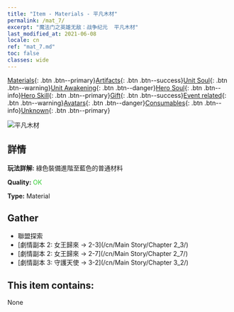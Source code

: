 ```yaml
---
title: "Item - Materials - 平凡木材"
permalink: /mat_7/
excerpt: "魔法门之英雄无敌：战争纪元  平凡木材"
last_modified_at: 2021-06-08
locale: cn
ref: "mat_7.md"
toc: false
classes: wide
---
```

 [Materials](/ItemsCN/){: .btn .btn--primary}[Artifacts](/ItemsCN/Artifacts/){: .btn .btn--success}[Unit Soul](/ItemsCN/UnitSoul/){: .btn .btn--warning}[Unit Awakening](/ItemsCN/UnitAwakening/){: .btn .btn--danger}[Hero Soul](/ItemsCN/HeroSoul/){: .btn .btn--info}[Hero Skill](/ItemsCN/HeroSkill/){: .btn .btn--primary}[Gift](/ItemsCN/Gift/){: .btn .btn--success}[Event related](/ItemsCN/Events/){: .btn .btn--warning}[Avatars](/ItemsCN/Avatars/){: .btn .btn--danger}[Consumables](/ItemsCN/Consumables/){: .btn .btn--info}[Unknown](/ItemsCN/Unknown/){: .btn .btn--primary}

 ![平凡木材](/images/t/i_cailiao_mucai1.png)

## 詳情
 **玩法詳解:** 綠色裝備進階至藍色的普通材料

 **Quality:** <span style="color: #32CD32">OK</span>

 **Type:** Material

## Gather

*    聯盟探索 
*    [劇情副本 2: 女王歸來 -> 2-3](/cn/Main Story/Chapter 2_3/) 
*    [劇情副本 2: 女王歸來 -> 2-7](/cn/Main Story/Chapter 2_7/) 
*    [劇情副本 3: 守護天使 -> 3-2](/cn/Main Story/Chapter 3_2/) 

## This item contains:

  None

